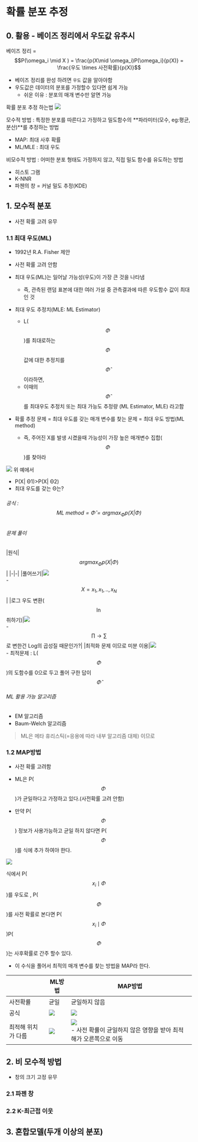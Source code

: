 # 확률 분포 추정 


## 0. 활용 - 베이즈 정리에서 우도값 유추시 
베이즈 정리 = $$P(\omega_i \mid X ) = \frac{p(X\mid \omega_i)P(\omega_i}{p(X)} = \frac{우도 \times 사전확률}{p(X)}$$

- 베이즈 정리를 완성 하려면 `우도` 값을 알아야함
- 우도값은 데이터의 분포를 가정할수 있다면 쉽게 가능 
    - 쉬운 이유 : 분포의 매개 변수만 알면 가능 


확률 분포 추정 하는법
![](http://i.imgur.com/3RQirUn.png)

모수적 방법 : 특정한 분포를 따른다고 가정하고 밀도함수의 **파라미터(모수, eg:평균, 분산)**를 추정하는 방법 
- MAP: 최대 사후 확률 
- ML/MLE : 최대 우도 

비모수적 방법 : 어떠한 분포 형태도 가정하지 않고, 직접 밀도 함수를 유도하는 방법 
- 히스토 그램 
- K-NNR
- 파첸의 창 = 커널 밀도 추정(KDE) 



## 1. 모수적 분포 
- 사전 확률 고려 유무

### 1.1 최대 우도(ML)
- 1992년 R.A. Fisher 제안

- 사전 확률 고려 안함

- 최대 우도(ML)는 일어날 가능성(우도)이 가장 큰 것을 나타냄
    - 즉, 관측된 랜덤 표본에 대한 여러 가설 중 관측결과에 따른 우도함수 값이 최대인 것

- 최대 우도 추정치(MLE: ML Estimator)
    - L($$\Phi$$)를 최대로하는 $$\Phi$$ 값에 대한 추정치를 $$\hat\Phi$$  이라하면,
    - 이때의 $$\hat\Phi$$를 최대우도 추정치 또는 최대 가능도 추정량 (ML Estimator, MLE) 라고함

- 확률 추정 문제 = 최대 우도를 갖는 매개 변수를 찾는 문제 = 최대 우도 방법(ML method)
    - 즉, 주어진 X를 발생 시켰을때 가능성이 가장 높은 매개변수 집합($$\Phi$$)를 찾아라 

![](http://i.imgur.com/vZTi68X.png)
위 예에서 
- P(X| Θ1)>P(X| Θ2)
- 최대 우도를 갖는 Θ는?





###### 공식 : $$ML\ method = \hat\Phi = argmax_\Phi p(X|\Phi)$$

###### 문제 풀이 

|원식|$$argmax_\Phi p(X|\Phi)$$|
|-|-|
|풀어쓰기|![](http://i.imgur.com/CURnf16.png)<br>- $$X={x_1,x_1,..,x_N}$$|
|로그 우도 변환($$\ln$$취하기)|![](http://i.imgur.com/yhBVK32.png)<br>- $$\prod{}{} \rightarrow \sum{}{}$$로 변한건 Log의 곱성질 때문인가?|
|최적화 문제 이므로 미분 이용|![](http://i.imgur.com/36fk8Wr.png)<br>- 최적문제 : L($$\Phi$$)의 도함수를 0으로 두고 풀어 구한 답이 $$\hat\Phi$$

###### ML 활용 가능 알고리즘 
- EM 알고리즘 
- Baum-Welch 알고리즘

> ML은 메타 휴리스틱(=응용에 따라 내부 알고리즘 대체) 이므로 



### 1.2 MAP방법

- 사전 확률 고려함 

- ML은 P($$\Phi$$)가 균일하다고 가정하고 있다.(사전확률 고려 안함)

- 만약 P($$\Phi$$) 정보가 사용가능하고 균일 하지 않다면 P($$\Phi$$)를 식에 추가 하여야 한다. 

![](http://i.imgur.com/R6Nul8J.png)

식에서 P($$x_i \mid \Phi$$)를 우도로 , P($$\Phi$$)를 사전 확률로 본다면 P($$x_i \mid \Phi$$)P($$\Phi$$)는 사후확률로 간주 할수 있다. 
- 이 수식을 풀어서 최적의 매개 변수를 찾는 방법을 MAP라 한다. 

||ML방법|MAP방법|
|-|-|-|
|사전확률|균일|균일하지 않음|
|공식|![](http://i.imgur.com/yhBVK32.png)|![](http://i.imgur.com/R6Nul8J.png)|
|최적해 위치가 다름|![](http://i.imgur.com/T5qe9aZ.png)|![](http://i.imgur.com/qsTiGif.png)<br>- 사전 확률이 균일하지 않은 영향을 받아 최적해가 오른쪽으로 이동|





## 2. 비 모수적 방법 
- 창의 크기 고정 유무 

### 2.1 파젠 창

### 2.2 K-최근접 이웃 

## 3. 혼합모델(두개 이상의 분포) 